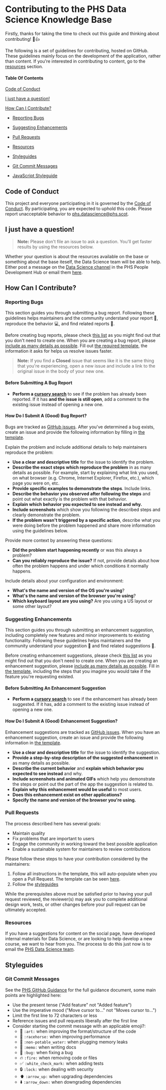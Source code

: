 # Contributing to the PHS Data Science Knowledge Base

Firstly, thanks for taking the time to check out this guide and thinking about contributing! :tada::+1: 

The following is a set of guidelines for contributing, hosted on GitHub. These guidelines mainly focus on the development of the application, rather than content. If you're interested in contributing to content, go to the [resources](#resources) section.

#### Table Of Contents

[Code of Conduct](#code-of-conduct)

[I just have a question!](#i-just-have-a-question)

[How Can I Contribute?](#how-can-i-contribute)

* [Reporting Bugs](#reporting-bugs)
* [Suggesting Enhancements](#suggesting-enhancements)
* [Pull Requests](#pull-requests)
* [Resources](#resources)

* [Styleguides](#styleguides)
* [Git Commit Messages](#git-commit-messages)
* [JavaScript Styleguide](#javascript-styleguide)

## Code of Conduct

This project and everyone participating in it is governed by the [Code of Conduct](CODE_OF_CONDUCT.md). By participating, you are expected to uphold this code. Please report unacceptable behavior to [phs.datascience@phs.scot](mailto:phs.datascience@phs.scot).

## I just have a question!

> **Note:** Please don't file an issue to ask a question. You'll get faster results by using the resources below.

Whether your question is about the resources available on the base or something about the base iteself, the Data Science team will be able to help. Either post a message on the [Data Science channel](https://teams.microsoft.com/l/channel/19%3a371c5503869d4dc8a6ac090c0844ce55%40thread.tacv2/Data%2520Science?groupId=1d322b44-bb66-4789-bb8e-1c5cffc733b7&tenantId=10efe0bd-a030-4bca-809c-b5e6745e499a) in the PHS People Development Hub or email them [here](mailto:phs.datascience@phs.scot).

## How Can I Contribute?

### Reporting Bugs

This section guides you through submitting a bug report. Following these guidelines helps maintainers and the community understand your report :pencil:, reproduce the behavior :computer:, and find related reports :mag_right:.

Before creating bug reports, please check [this list](#before-submitting-a-bug-report) as you might find out that you don't need to create one. When you are creating a bug report, please [include as many details as possible](#how-do-i-submit-a-good-bug-report). Fill out [the required template](https://github.com/Public-Health-Scotland/knowledge-base/blob/master/.github/ISSUE_TEMPLATE/bug_report.md), the information it asks for helps us resolve issues faster.

> **Note:** If you find a **Closed** issue that seems like it is the same thing that you're experiencing, open a new issue and include a link to the original issue in the body of your new one.

#### Before Submitting A Bug Report

* **Perform a [cursory search](https://github.com/Public-Health-Scotland/knowledge-base/issues)** to see if the problem has already been reported. If it has **and the issue is still open**, add a comment to the existing issue instead of opening a new one.

#### How Do I Submit A (Good) Bug Report?

Bugs are tracked as [GitHub issues](https://guides.github.com/features/issues/). After you've determined a bug exists, create an issue and provide the following information by filling in [the template](https://github.com/Public-Health-Scotland/knowledge-base/blob/master/.github/ISSUE_TEMPLATE/bug_report.md).

Explain the problem and include additional details to help maintainers reproduce the problem:

* **Use a clear and descriptive title** for the issue to identify the problem.
* **Describe the exact steps which reproduce the problem** in as many details as possible. For example, start by explaining what link you used, on what browser (e.g. Chrome, Internet Explorer, Firefox, etc.), which page you were on, etc.
* **Provide specific examples to demonstrate the steps**. Include links.
* **Describe the behavior you observed after following the steps** and point out what exactly is the problem with that behavior.
* **Explain which behavior you expected to see instead and why.**
* **Include screenshots** which show you following the described steps and clearly demonstrate the problem.
* **If the problem wasn't triggered by a specific action**, describe what you were doing before the problem happened and share more information using the guidelines below.

Provide more context by answering these questions:

* **Did the problem start happening recently** or was this always a problem?
* **Can you reliably reproduce the issue?** If not, provide details about how often the problem happens and under which conditions it normally happens.

Include details about your configuration and environment:

* **What's the name and version of the OS you're using**?
* **What's the name and version of the browser you're using**?
* **Which keyboard layout are you using?** Are you using a US layout or some other layout?

### Suggesting Enhancements

This section guides you through submitting an enhancement suggestion, including completely new features and minor improvements to existing functionality. Following these guidelines helps maintainers and the community understand your suggestion :pencil: and find related suggestions :mag_right:.

Before creating enhancement suggestions, please check [this list](#before-submitting-an-enhancement-suggestion) as you might find out that you don't need to create one. When you are creating an enhancement suggestion, please [include as many details as possible](#how-do-i-submit-a-good-enhancement-suggestion). Fill in [the template](https://github.com/Public-Health-Scotland/knowledge-base/blob/master/.github/ISSUE_TEMPLATE/feature_request.md), including the steps that you imagine you would take if the feature you're requesting existed.

#### Before Submitting An Enhancement Suggestion

* **Perform a [cursory search](https://github.com/Public-Health-Scotland/knowledge-base/issues)** to see if the enhancement has already been suggested. If it has, add a comment to the existing issue instead of opening a new one.

#### How Do I Submit A (Good) Enhancement Suggestion?

Enhancement suggestions are tracked as [GitHub issues](https://guides.github.com/features/issues/). When you have an enhancement suggestion, create an issue and provide the following information in [the template](https://github.com/Public-Health-Scotland/knowledge-base/blob/master/.github/ISSUE_TEMPLATE/feature_request.md).

* **Use a clear and descriptive title** for the issue to identify the suggestion.
* **Provide a step-by-step description of the suggested enhancement** in as many details as possible.
* **Describe the current behavior** and **explain which behavior you expected to see instead** and why.
* **Include screenshots and animated GIFs** which help you demonstrate the steps or point out the part of the app the suggestion is related to.
* **Explain why this enhancement would be useful** to most users.
* **Does this enhancement exist on other applications?**
* **Specify the name and version of the browser you're using.**

### Pull Requests

The process described here has several goals:

* Maintain quality
* Fix problems that are important to users
* Engage the community in working toward the best possible application
* Enable a sustainable system for maintainers to review contributions

Please follow these steps to have your contribution considered by the maintainers:

1. Follow all instructions in the template, this will auto-populate when you open a Pull Request. The template can be seen [here](https://github.com/Public-Health-Scotland/knowledge-base/blob/main/.github/pull_request_template.md).
2. Follow the [styleguides](#styleguides)

While the prerequisites above must be satisfied prior to having your pull request reviewed, the reviewer(s) may ask you to complete additional design work, tests, or other changes before your pull request can be ultimately accepted.

### Resources

If you have a suggestions for content on the social page, have developed internal materials for Data Science, or are looking to help develop a new course, we want to hear from you. The process to do this just now is to email the [PHS Data Science team](phs.datascience@phs.scot). 

## Styleguides

### Git Commit Messages

See the [PHS GitHub Guidance](https://github.com/Public-Health-Scotland/GitHub-guidance) for the full guidance document, some main points are highlighted here:

* Use the present tense ("Add feature" not "Added feature")
* Use the imperative mood ("Move cursor to..." not "Moves cursor to...")
* Limit the first line to 72 characters or less
* Reference issues and pull requests liberally after the first line
* Consider starting the commit message with an applicable emoji?:
    * :art: `:art:` when improving the format/structure of the code
    * :racehorse: `:racehorse:` when improving performance
    * :non-potable_water: `:non-potable_water:` when plugging memory leaks
    * :memo: `:memo:` when writing docs
    * :bug: `:bug:` when fixing a bug
    * :fire: `:fire:` when removing code or files
    * :white_check_mark: `:white_check_mark:` when adding tests
    * :lock: `:lock:` when dealing with security
    * :arrow_up: `:arrow_up:` when upgrading dependencies
    * :arrow_down: `:arrow_down:` when downgrading dependencies
